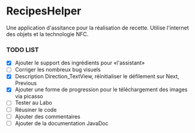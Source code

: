# RecipesHelper
Une application d'assitance pour la réalisation de recette.
Utilise l'internet des objets et la technologie NFC.

### TODO LIST
- [X] Ajouter le support des ingrédients pour «l'assistant»
- [ ] Corriger les nombreux bug visuels
- [X] Description Direction_TextView, réinitialiser le défilement sur Next, Previous
- [X] Ajouter une forme de progression pour le téléchargement des images via picasso 
- [ ] Tester au Labo
- [ ] Réusiner le code 
- [ ] Ajouter des commentaires
- [ ] Ajouter de la documentation JavaDoc
